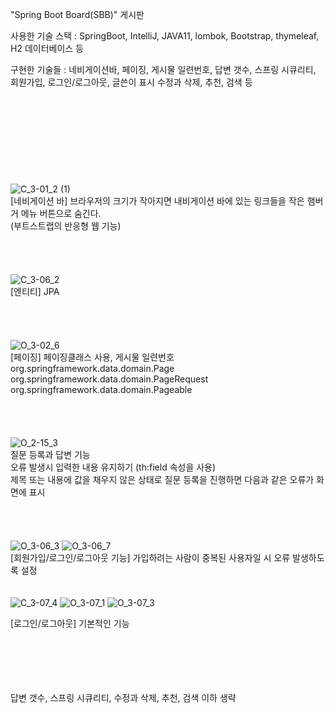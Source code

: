 "Spring Boot Board(SBB)" 게시판

사용한 기술 스택 : SpringBoot, IntelliJ, JAVA11, lombok, Bootstrap, thymeleaf, H2 데이터베이스 등

구현한 기술들 : 네비게이션바, 페이징, 게시물 일련번호, 답변 갯수, 스프링 시큐리티, 회원가입, 로그인/로그아웃, 글쓴이 표시
수정과 삭제, 추천, 검색 등
<br>
<br>
<br>
<br>
<br>
<br>
<br>
<br>
<br>
<br>
![C_3-01_2 (1)](https://github.com/Iusto/jump-to-springboot/assets/85227042/3b276b09-6408-46ac-b695-28a3600c9760)
<br>
[네비게이션 바]
브라우저의 크기가 작아지면 내비게이션 바에 있는 링크들을 작은 햄버거 메뉴 버튼으로 숨긴다. <br> (부트스트랩의 반응형 웹 기능)
<br>
<br>
<br>
<br>
<br>
![C_3-06_2](https://github.com/Iusto/jump-to-springboot/assets/85227042/1c481b7e-185b-422c-820f-8060307fcfb0)
<br>
[엔티티] JPA
<br>
<br>
<br>
<br>
<br>
![O_3-02_6](https://github.com/Iusto/jump-to-springboot/assets/85227042/10070393-6b52-4d3a-8847-ddbc0714e71d)
<br>
[페이징] 페이징클래스 사용, 게시물 일련번호
<br>
org.springframework.data.domain.Page<br>
org.springframework.data.domain.PageRequest<br>
org.springframework.data.domain.Pageable<br>
<br>
<br>
<br>
<br>
![O_2-15_3](https://github.com/Iusto/jump-to-springboot/assets/85227042/98993ef3-2a81-4c7b-b518-700a39631e8f)
<br>
질문 등록과 답변 기능<br>
오류 발생시 입력한 내용 유지하기 (th:field 속성을 사용)<br>
제목 또는 내용에 값을 채우지 않은 상태로 질문 등록을 진행하면 다음과 같은 오류가 화면에 표시<br>
<br>
<br>
<br>
<br>
![O_3-06_3](https://github.com/Iusto/jump-to-springboot/assets/85227042/5f7d0519-ce01-444e-b807-19bcd19405a0)
![O_3-06_7](https://github.com/Iusto/jump-to-springboot/assets/85227042/29916469-7d5b-4af2-a0cb-8be33da269d6)
<br>
[회원가입/로그인/로그아웃 기능] 가입하려는 사람이 중복된 사용자일 시 오류 발생하도록 설정<br>
<br>
<br>
![C_3-07_4](https://github.com/Iusto/jump-to-springboot/assets/85227042/0747df29-c044-4463-a122-1e19aa33edb4)
![O_3-07_1](https://github.com/Iusto/jump-to-springboot/assets/85227042/4c84e712-8c63-4554-b6e8-7d5915277afd)
![O_3-07_3](https://github.com/Iusto/jump-to-springboot/assets/85227042/2fccdb75-6b85-4b15-83bd-288035a2ed37)

[로그인/로그아웃] 기본적인 기능<br>
<br>
<br>
<br>
<br>
<br>

답변 갯수, 스프링 시큐리티, 수정과 삭제, 추천, 검색 이하 생략
